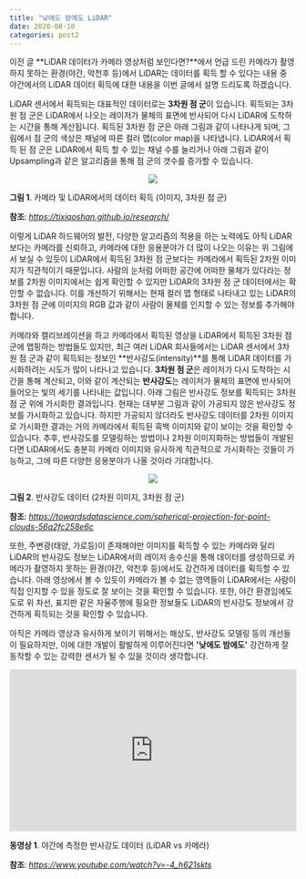 ```yaml
---
title: "낮에도 밤에도 LiDAR"
date: 2020-08-10
categories: post2
---
```


이전 글 **LiDAR 데이터가 카메라 영상처럼 보인다면?**에서 언급 드린 카메라가 촬영하지 못하는 환경(야간, 악천후 등)에서 LiDAR는 데이터를 획득 할 수 있다는 
내용 중 야간에서의 LiDAR 데이터 획득에 대한 내용을 이번 글에서 설명 드리도록 하겠습니다.

LiDAR 센서에서 획득되는 대표적인 데이터로는 **3차원 점 군**이 있습니다.
획득되는 3차원 점 군은 LiDAR에서 나오는 레이저가 물체의 표면에 반사되어 다시 LiDAR에 도착하는 시간을 통해 계산됩니다.
획득된 3차원 점 군은 아래 그림과 같이 나타나게 되며, 그림에서 점 군의 색상은 채널에 따른 컬러 맵(color map)을 나타냅니다.
LiDAR에서 획득 된 점 군은 LiDAR에서 획득 할 수 있는 채널 수를 늘리거나 아래 그림과 같이 Upsampling과 같은 알고리즘을 통해 
점 군의 갯수를 증가할 수 있습니다. 

<p align="center"><img src="https://user-images.githubusercontent.com/69247445/89749482-e2d13380-db02-11ea-962f-35de2d286215.gif"></p>

**그림 1**. 카메라 및 LiDAR에서의 데이터 획득 (이미지, 3차원 점 군)

**참조**: *<https://tixiaoshan.github.io/research/>*


이렇게 LiDAR 하드웨어의 발전, 다양한 알고리즘의 적용을 하는 노력에도 아직 LiDAR보다는 카메라를 신뢰하고, 카메라에 대한 응용분야가 더 많이 나오는 이유는
위 그림에서 보실 수 있듯이 LiDAR에서 획득된 3차원 점 군보다는 카메라에서 획득된 2차원 이미지가 직관적이기 때문입니다.
사람의 눈처럼 어떠한 공간에 어떠한 물체가 있다라는 정보를 2차원 이미지에서는 쉽게 확인할 수 있지만 LiDAR의 3차원 점 군 데이터에서는 확인할 수 없습니다. 
이를 개선하기 위해서는 현재 컬러 맵 형태로 나타내고 있는 LiDAR의 3차원 점 군에 이미지의 RGB 값과 같이 사람이 물체를 인지할 수 있는 정보를 추가해야 합니다.

카메라와 캘리브레이션을 하고 카메라에서 획득된 영상을 LiDAR에서 획득된 3차원 점 군에 맵핑하는 방법들도 있지만, 
최근 여러 LiDAR 회사들에서는 LiDAR 센서에서 3차원 점 군과 같이 획득되는 정보인 **반사강도(intensity)**를 통해 LiDAR 데이터를 가시화하려는 시도가 많이 나타나고 있습니다.
**3차원 점 군**은 레이저가 다시 도착하는 시간을 통해 계산되고, 이와 같이 계산되는 **반사강도**는 레이저가 물체의 표면에 반사되어 들어오는 빛의 세기를 나타내는 값입니다.
아래 그림은 반사강도 정보를 획득되는 3차원 점 군 위에 가시화한 결과입니다. 현재는 대부분 그림과 같이 가공되지 않은 반사강도 정보를 가시화하고 있습니다.
하지만 가공되지 않더라도 반사강도 데이터를 2차원 이미지로 가시화한 결과는 거의 카메라에서 획득된 흑백 이미지와 같이 보이는 것을 확인할 수 있습니다.
추후, 반사강도를 모델링하는 방법이나 2차원 이미지화하는 방법들이 개발된다면 LiDAR에서도 충분히 카메라 이미지와 유사하게 직관적으로 가시화하는 것들이 가능하고,
그에 따른 다양한 응용분야가 나올 것이라 기대합니다.

<p align="center"><img src="https://user-images.githubusercontent.com/69247445/89752354-00a49580-db0f-11ea-86bb-15f41ab95594.gif"></p>

**그림 2**. 반사강도 데이터 (2차원 이미지, 3차원 점 군)

**참조**: *<https://towardsdatascience.com/spherical-projection-for-point-clouds-56a2fc258e6c>*


또한, 주변광(태양, 가로등)이 존재해야만 이미지를 획득할 수 있는 카메라와 달리 LiDAR의 반사강도 정보는 LiDAR에서의 레이저 송수신을 통해 데이터를 생성하므로
카메라가 촬영하지 못하는 환경(야간, 악천후 등)에서도 강건하게 데이터를 획득할 수 있습니다.
아래 영상에서 볼 수 있듯이 카메라가 볼 수 없는 영역들이 LiDAR에서는 사람이 직접 인지할 수 있을 정도로 잘 보이는 것을 확인할 수 있습니다.
또한, 야간 환경임에도 도로 위 차선, 표지판 같은 자율주행에 필요한 정보들도 LiDAR의 반사강도 정보에서 강건하게 획득되는 것을 확인할 수 있습니다.

아직은 카메라 영상과 유사하게 보이기 위해서는 해상도, 반사강도 모델링 등의 개선들이 필요하지만, 이에 대한 개발이 활발하게 이루어진다면
**'낮에도 밤에도'** 강건하게 잘 동작할 수 있는 강력한 센서가 될 수 있을 것이라 생각합니다. 

<style>.embed-container { position: relative; padding-bottom: 56.25%; height: 0; overflow: hidden; max-width: 100%; } .embed-container iframe, .embed-container object, .embed-container embed { position: absolute; top: 0; left: 0; width: 100%; height: 100%; }</style><div class='embed-container'><iframe src='https://www.youtube.com/embed/-4_h621skts' frameborder='0' allowfullscreen></iframe></div>

**동영상 1**. 야간에 측정한 반사강도 데이터 (LiDAR vs 카메라)

**참조**: *<https://www.youtube.com/watch?v=-4_h621skts>*
